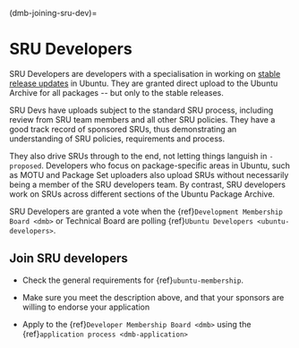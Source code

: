 (dmb-joining-sru-dev)=
# SRU Developers

SRU Developers are developers with a specialisation in working on [stable release updates](https://documentation.ubuntu.com/sru/en/latest/) in Ubuntu.
They are granted direct upload to the Ubuntu Archive for all packages -- but only to the stable releases.

SRU Devs have uploads subject to the standard SRU process, including review from SRU team members and all other SRU policies.
They have a good track record of sponsored SRUs, thus demonstrating an understanding of SRU policies, requirements and process.

They also drive SRUs through to the end, not letting things languish in `-proposed`.
Developers who focus on package-specific areas in Ubuntu, such as MOTU and Package Set uploaders also upload SRUs without necessarily being a member of the SRU developers team.
By contrast, SRU developers work on SRUs across different sections of the Ubuntu Package Archive.

SRU Developers are granted a vote when the {ref}`Development Membership Board <dmb>` or Technical Board are polling {ref}`Ubuntu Developers <ubuntu-developers>`.


## Join SRU developers

* Check the general requirements for {ref}`ubuntu-membership`.

* Make sure you meet the description above, and that your sponsors are willing to endorse your application

* Apply to the {ref}`Developer Membership Board <dmb>` using the {ref}`application process <dmb-application>`
